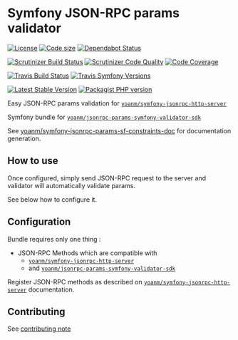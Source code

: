 # Symfony JSON-RPC params validator
[![License](https://img.shields.io/github/license/yoanm/symfony-jsonrpc-params-validator.svg)](https://github.com/yoanm/symfony-jsonrpc-params-validator) [![Code size](https://img.shields.io/github/languages/code-size/yoanm/symfony-jsonrpc-params-validator.svg)](https://github.com/yoanm/symfony-jsonrpc-params-validator) [![Dependabot Status](https://api.dependabot.com/badges/status?host=github&repo=yoanm/symfony-jsonrpc-params-validator)](https://dependabot.com)

[![Scrutinizer Build Status](https://img.shields.io/scrutinizer/build/g/yoanm/symfony-jsonrpc-params-validator.svg?label=Scrutinizer&logo=scrutinizer)](https://scrutinizer-ci.com/g/yoanm/symfony-jsonrpc-params-validator/build-status/master) [![Scrutinizer Code Quality](https://img.shields.io/scrutinizer/g/yoanm/symfony-jsonrpc-params-validator/master.svg?logo=scrutinizer)](https://scrutinizer-ci.com/g/yoanm/symfony-jsonrpc-params-validator/?branch=master) [![Code Coverage](https://img.shields.io/scrutinizer/coverage/g/yoanm/symfony-jsonrpc-params-validator/master.svg?logo=scrutinizer)](https://scrutinizer-ci.com/g/yoanm/symfony-jsonrpc-params-validator/?branch=master)

[![Travis Build Status](https://img.shields.io/travis/com/yoanm/symfony-jsonrpc-params-validator/master.svg?label=Travis&logo=travis)](https://travis-ci.com/yoanm/symfony-jsonrpc-params-validator) <!-- NOT WORKING WITH travis-ci.com [![Travis PHP versions](https://img.shields.io/travis/php-v/yoanm/symfony-jsonrpc-params-validator.svg?logo=travis)](https://travis-ci.com/yoanm/symfony-jsonrpc-params-validator) --> [![Travis Symfony Versions](https://img.shields.io/badge/Symfony-v4%20%2F%20v5-8892BF.svg?logo=travis)](https://php.net/)

[![Latest Stable Version](https://img.shields.io/packagist/v/yoanm/symfony-jsonrpc-params-validator.svg)](https://packagist.org/packages/yoanm/symfony-jsonrpc-params-validator) [![Packagist PHP version](https://img.shields.io/packagist/php-v/yoanm/symfony-jsonrpc-params-validator.svg)](https://packagist.org/packages/yoanm/symfony-jsonrpc-params-validator)

Easy JSON-RPC params validation for [`yoanm/symfony-jsonrpc-http-server`](https://github.com/yoanm/symfony-jsonrpc-http-server)

Symfony bundle for [`yoanm/jsonrpc-params-symfony-validator-sdk`](https://github.com/yoanm/php-jsonrpc-params-symfony-validator-sdk)

See [yoanm/symfony-jsonrpc-params-sf-constraints-doc](https://github.com/yoanm/symfony-jsonrpc-params-sf-constraints-doc) for documentation generation.

## How to use

Once configured, simply send JSON-RPC request to the server and validator will automatically validate params.

See below how to configure it.

## Configuration

Bundle requires only one thing : 
 - JSON-RPC Methods which are compatible with 
   - [`yoanm/symfony-jsonrpc-http-server`](https://github.com/yoanm/symfony-jsonrpc-http-server)
   - and [`yoanm/jsonrpc-params-symfony-validator-sdk`](https://github.com/yoanm/php-jsonrpc-params-symfony-validator-sdk)
 
Register JSON-RPC methods as described on [`yoanm/symfony-jsonrpc-http-server`](https://github.com/yoanm/symfony-jsonrpc-http-server) documentation.

## Contributing
See [contributing note](./CONTRIBUTING.md)
